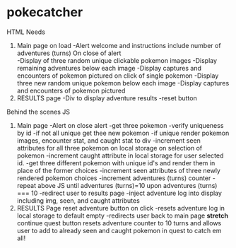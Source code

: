 # pokecatcher
HTML Needs
1. Main page
on load
    -Alert welcome and instructions include number of adventures (turns)
On close of alert  
    -Display of three random unique  clickable pokemon images
    -Display remaining adventures
below each image
    -Display captures and encounters of pokemon pictured
on click of single pokemon
    -Display three new random unique pokemon
below each image
    -Display captures and encounters of pokemon pictured
2. RESULTS page
 -Div to display adventure results
 -reset button


Behind the scenes JS
1. Main page
    -Alert
on close alert
    -get three pokemon
    -verify uniqueness by id
    -if not all unique get thee new pokemon
    -if unique render pokemon images, encounter stat, and caught stat to div
    -increment seen attributes for all three pokemon on local storage
on selection of pokemon
    -increment caught attribute in local storage for user selected id.
    -get three different pokemon with unique id's and render them in place of the former choices
    -increment seen attributes of three newly rendered pokemon choices
    -increment adventures (turns) counter
    -repeat above JS until adventures (turns)=10
upon adventures (turns) === 10
    -redirect user to results page
    -inject adventure log into display including img, seen, and caught attributes
2. RESULTS Page
reset adventure button on click
    -resets adventure log in local storage to default empty
    -redirects user back to main page
**stretch**
continue quest button
    resets adventure counter to 10 turns and allows user to add to already seen and caught pokemon in quest to catch em all!
    